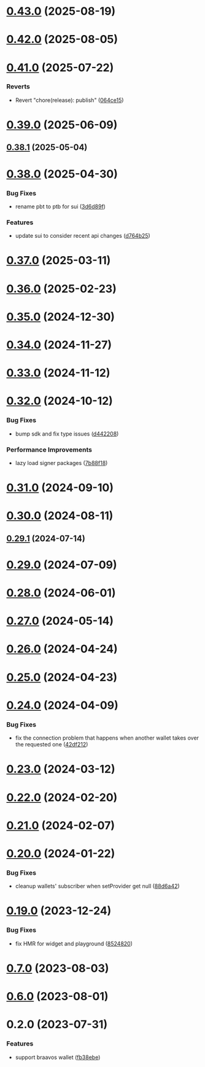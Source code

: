 # [0.43.0](https://github.com/rango-exchange/rango-client/compare/provider-braavos@0.42.0...provider-braavos@0.43.0) (2025-08-19)



# [0.42.0](https://github.com/rango-exchange/rango-client/compare/provider-braavos@0.41.0...provider-braavos@0.42.0) (2025-08-05)



# [0.41.0](https://github.com/rango-exchange/rango-client/compare/provider-braavos@0.40.0...provider-braavos@0.41.0) (2025-07-22)


### Reverts

* Revert "chore(release): publish" ([064ce15](https://github.com/rango-exchange/rango-client/commit/064ce157a2f819856f647f83aeb1c0410542e8d7))



# [0.39.0](https://github.com/rango-exchange/rango-client/compare/provider-braavos@0.38.1...provider-braavos@0.39.0) (2025-06-09)



## [0.38.1](https://github.com/rango-exchange/rango-client/compare/provider-braavos@0.38.0...provider-braavos@0.38.1) (2025-05-04)



# [0.38.0](https://github.com/rango-exchange/rango-client/compare/provider-braavos@0.37.0...provider-braavos@0.38.0) (2025-04-30)


### Bug Fixes

* rename pbt to ptb for sui ([3d6d89f](https://github.com/rango-exchange/rango-client/commit/3d6d89f2265766607a15d61e0df92643fb33072b))


### Features

* update sui to consider recent api changes ([d764b25](https://github.com/rango-exchange/rango-client/commit/d764b2501df9bb295f63cdbc0b05acd4a3abb4b9))



# [0.37.0](https://github.com/rango-exchange/rango-client/compare/provider-braavos@0.36.0...provider-braavos@0.37.0) (2025-03-11)



# [0.36.0](https://github.com/rango-exchange/rango-client/compare/provider-braavos@0.35.0...provider-braavos@0.36.0) (2025-02-23)



# [0.35.0](https://github.com/rango-exchange/rango-client/compare/provider-braavos@0.34.0...provider-braavos@0.35.0) (2024-12-30)



# [0.34.0](https://github.com/rango-exchange/rango-client/compare/provider-braavos@0.33.0...provider-braavos@0.34.0) (2024-11-27)



# [0.33.0](https://github.com/rango-exchange/rango-client/compare/provider-braavos@0.32.0...provider-braavos@0.33.0) (2024-11-12)



# [0.32.0](https://github.com/rango-exchange/rango-client/compare/provider-braavos@0.31.0...provider-braavos@0.32.0) (2024-10-12)


### Bug Fixes

* bump sdk and fix type issues ([d442208](https://github.com/rango-exchange/rango-client/commit/d4422083bf5dd27d5f509ce1db7f9560d05428c8))


### Performance Improvements

* lazy load signer packages ([7b88f18](https://github.com/rango-exchange/rango-client/commit/7b88f1834f7b29b4b81ab6c81a07bb88e8ccf55c))



# [0.31.0](https://github.com/rango-exchange/rango-client/compare/provider-braavos@0.30.0...provider-braavos@0.31.0) (2024-09-10)



# [0.30.0](https://github.com/rango-exchange/rango-client/compare/provider-braavos@0.29.1...provider-braavos@0.30.0) (2024-08-11)



## [0.29.1](https://github.com/rango-exchange/rango-client/compare/provider-braavos@0.29.0...provider-braavos@0.29.1) (2024-07-14)



# [0.29.0](https://github.com/rango-exchange/rango-client/compare/provider-braavos@0.27.0...provider-braavos@0.29.0) (2024-07-09)



# [0.28.0](https://github.com/rango-exchange/rango-client/compare/provider-braavos@0.27.0...provider-braavos@0.28.0) (2024-06-01)



# [0.27.0](https://github.com/rango-exchange/rango-client/compare/provider-braavos@0.26.0...provider-braavos@0.27.0) (2024-05-14)



# [0.26.0](https://github.com/rango-exchange/rango-client/compare/provider-braavos@0.25.0...provider-braavos@0.26.0) (2024-04-24)



# [0.25.0](https://github.com/rango-exchange/rango-client/compare/provider-braavos@0.24.0...provider-braavos@0.25.0) (2024-04-23)



# [0.24.0](https://github.com/rango-exchange/rango-client/compare/provider-braavos@0.23.0...provider-braavos@0.24.0) (2024-04-09)


### Bug Fixes

* fix the connection problem that happens when another wallet takes over the requested one ([42df212](https://github.com/rango-exchange/rango-client/commit/42df2120aadd84c95045b0bf76844c19305fb59a))



# [0.23.0](https://github.com/rango-exchange/rango-client/compare/provider-braavos@0.22.0...provider-braavos@0.23.0) (2024-03-12)



# [0.22.0](https://github.com/rango-exchange/rango-client/compare/provider-braavos@0.21.0...provider-braavos@0.22.0) (2024-02-20)



# [0.21.0](https://github.com/rango-exchange/rango-client/compare/provider-braavos@0.20.0...provider-braavos@0.21.0) (2024-02-07)



# [0.20.0](https://github.com/rango-exchange/rango-client/compare/provider-braavos@0.19.0...provider-braavos@0.20.0) (2024-01-22)


### Bug Fixes

* cleanup wallets' subscriber when setProvider get null ([88d6a42](https://github.com/rango-exchange/rango-client/commit/88d6a423c49b34b3d9ff567e22df36c3b009bb76))



# [0.19.0](https://github.com/rango-exchange/rango-client/compare/provider-braavos@0.17.0...provider-braavos@0.19.0) (2023-12-24)


### Bug Fixes

* fix HMR for widget and playground ([8524820](https://github.com/rango-exchange/rango-client/commit/8524820f10cf0b8921f3db0c4f620ff98daa4103))



# [0.7.0](https://github.com/rango-exchange/rango-client/compare/provider-braavos@0.6.0...provider-braavos@0.7.0) (2023-08-03)



# [0.6.0](https://github.com/rango-exchange/rango-client/compare/provider-braavos@0.5.0...provider-braavos@0.6.0) (2023-08-01)



# 0.2.0 (2023-07-31)


### Features

* support braavos wallet ([fb38ebe](https://github.com/rango-exchange/rango-client/commit/fb38ebef00a33b92cabf506c88ef83d8c77cce84))



